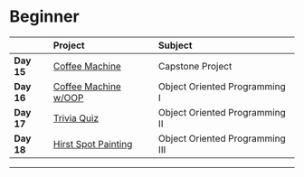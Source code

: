 # Beginner

|              | Project                                 | Subject                            |
|:------------ |:--------------------------------------- |:---------------------------------- |
|**Day 15**    | [Coffee Machine](day_15/main.py)        | Capstone Project                   |
|**Day 16**    | [Coffee Machine w/OOP](day_16/main.py)  | Object Oriented Programming I      |
|**Day 17**    | [Trivia Quiz](day_17/main.py)           | Object Oriented Programming II     |
|**Day 18**    | [Hirst Spot Painting](day_18/main.py)   | Object Oriented Programming III    |

---------------------------------------------------------------------
